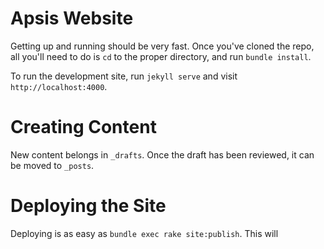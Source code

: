 # Apsis Website

Getting up and running should be very fast. Once you've cloned the repo, all you'll need to do is `cd` to the proper directory, and run `bundle install`.

To run the development site, run `jekyll serve` and visit `http://localhost:4000`.

# Creating Content

New content belongs in `_drafts`. Once the draft has been reviewed, it can be moved to `_posts`.

# Deploying the Site

Deploying is as easy as `bundle exec rake site:publish`. This will
